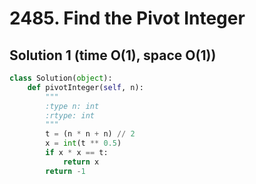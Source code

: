 # 2485. Find the Pivot Integer

## Solution 1 (time O(1), space O(1))

```python
class Solution(object):
    def pivotInteger(self, n):
        """
        :type n: int
        :rtype: int
        """
        t = (n * n + n) // 2
        x = int(t ** 0.5)
        if x * x == t:
            return x
        return -1
```
